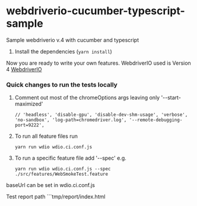 # webdriverio-cucumber-typescript-sample
Sample webdriverio v.4 with cucumber and typescript

1. Install the dependencies (`yarn install`)

Now you are ready to write your own features.
WebdriverIO used is Version 4 [WebdriverIO](http://v4.webdriver.io/)

### Quick changes to run the tests locally
1. Comment out most of the chromeOptions args leaving only '--start-maximized'
    ```
    // 'headless', 'disable-gpu', 'disable-dev-shm-usage', 'verbose', 'no-sandbox', 'log-path=chromedriver.log', '--remote-debugging-port=9222',
    ```
2. To run all feature files run
    ```
    yarn run wdio wdio.ci.conf.js
    ```
3. To run a specific feature file add '--spec' e.g.
    ```
    yarn run wdio wdio.ci.conf.js --spec ./src/features/WebSmokeTest.feature
    
baseUrl can be set in wdio.ci.conf.js

Test report path ```tmp/report/index.html
